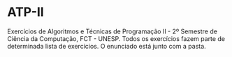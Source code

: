 # ATP-II
Exercícios de Algoritmos e Técnicas de Programação II - 2º Semestre de Ciência da Computação, FCT - UNESP.
Todos os exercícios fazem parte de determinada lista de exercícios. O enunciado está junto com a pasta.
